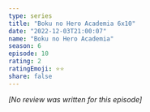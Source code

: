 ```yaml
---
type: series
title: "Boku no Hero Academia 6x10"
date: "2022-12-03T21:00:07"
name: "Boku no Hero Academia"
season: 6
episode: 10
rating: 2
ratingEmoji: ⭐️⭐️
share: false
---
```


*[No review was written for this episode]*
